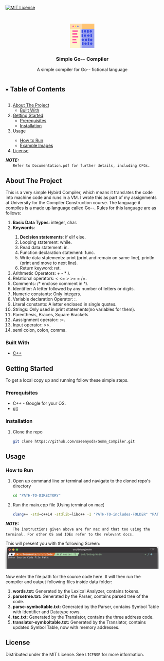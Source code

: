[![MIT License][license-shield]][license-url]

<!-- PROJECT LOGO -->
<br />
<p align="center">
  <a href="https://github.com/github_username/repo_name">
    <img src="images/logo.png" alt="Logo" width="80" height="80">
  </a>

  <h3 align="center">Simple Go-- Compiler</h3>

  <p align="center">
  A simple compiler for Go-- fictional language
  </p>
</p>



<!-- TABLE OF CONTENTS -->
<details open="open">
  <summary><h2 style="display: inline-block">Table of Contents</h2></summary>
  <ol>
    <li>
      <a href="#about-the-project">About The Project</a>
      <ul>
        <li><a href="#built-with">Built With</a></li>
      </ul>
    </li>
    <li>
      <a href="#getting-started">Getting Started</a>
      <ul>
        <li><a href="#prerequisites">Prerequisites</a></li>
        <li><a href="#installation">Installation</a></li>
      </ul>
    </li>
    <li><a href="#usage">Usage</a></li>
    <ul>
        <li><a href="#how-to-run">How to Run</a></li>
        <li><a href="#example-images">Example Images</a></li>
      </ul>
    <li><a href="#license">License</a></li>
  </ol>
</details>

***NOTE:***  
   &nbsp;&nbsp;&nbsp;&nbsp;&nbsp;&nbsp;`Refer to Documentation.pdf for further details, including CFGs.`

<!-- ABOUT THE PROJECT -->
## About The Project

This is a very simple Hybird Compiler, which means it translates the code into machine code and runs in a VM. I wrote this as part of my assignments at University for the Compiler Construction course. 
The language it compiles is a made up language called Go--. Rules for this language are as follows:

<ol>
  <li><b>Basic Data Types</b>: integer, char.</li>
  <li><b>Keywords</b>:</li>
    <ol>
      <li><b>Decision statements</b>: if elif else.</li>
      <li>Looping statement: while.</li>
      <li>Read data statement: in.</li>
      <li>Function declaration statement: func.</li>
      <li>Write data statements: print (print and remain on same line), println (print and move to next line).</li>
      <li>Return keyword: ret.</li>
    </ol>
  <li>Arithmetic Operators: + - * /.</li>
  <li>Relational operators: < <= > >= = /=.</li>
  <li>Comments: /* enclose comment in */.</li>
  <li>Identifier: A letter followed by any number of letters or digits.</li>
  <li>Numeric constants: Only integers.</li>
  <li>Variable declaration Operator: :.</li>
  <li>Literal constants: A letter enclosed in single quotes.</li>
  <li>Strings: Only used in print statements(no variables for them).</li>
  <li>Parenthesis, Braces, Square Brackets.</li>
  <li>Aassignment operator: :=.</li>
  <li>Input operator: >>.</li>
  <li>semi colon, colon, comma.</li>
</ol>



### Built With

* [C++](https://en.wikipedia.org/wiki/C%2B%2B)



<!-- GETTING STARTED -->
## Getting Started

To get a local copy up and running follow these simple steps.

### Prerequisites

* C++ - Google for your OS.
* [git](https://git-scm.com)

### Installation

1. Clone the repo
   ```sh
   git clone https://github.com/saeenyoda/Gomm_Compiler.git
   ```


<!-- USAGE EXAMPLES -->
## Usage

### How to Run
1. Open up command line or terminal and navigate to the cloned repo's directory
   ```sh
   cd "PATH-TO-DIRECTORY"
   ```
2. Run the main.cpp file (Using terminal on mac)
   ```sh
   clang++ -std=c++14 -stdlib=libc++ -I "PATH-TO-includes-FOLDER" "PATH-TO-main.cpp" "PATH-TO-lexical_analyzer.cpp" "PATH-TO-parser.cpp" "PATH-TO-translator.cpp" -o out/release/main 
   ```

***NOTE:***  
   &nbsp;&nbsp;&nbsp;&nbsp;&nbsp;&nbsp;`The instructions given above are for mac and that too using the terminal. For other OS and IDEs refer to the relevant docs.`

This will present you with the following Screen:
<img src="images/main_screen.png">

Now enter the file path for the source code here. It will then run the compiler and output following files inside data folder:

<ol>
  <li><b>words.txt:</b> Generated by the Lexical Analyzer, contains tokens.</li>
  <li><b>parsetree.txt:</b> Generated by the Parser, contains parsed tree of the code.</li>
  <li><b>parse-symboltable.txt:</b> Generated by the Parser, contains Symbol Table with Identifier and Datatype rows.</li>
  <li><b>tac.txt:</b> Generated by the Translator, contains the three address code.</li>
  <li><b>translator-symboltable.txt:</b> Generated by the Translator, contains updated Symbol Table, now with memory addresses.</li>
</ol>
 

<!-- LICENSE -->
## License

Distributed under the MIT License. See `LICENSE` for more information.


<!-- MARKDOWN LINKS & IMAGES -->
<!-- https://www.markdownguide.org/basic-syntax/#reference-style-links -->
[license-shield]: https://img.shields.io/github/license/saeenyoda/Inverted_Indexing?label=license&style=for-the-badge
[license-url]: https://github.com/saeenyoda/Inverted_Indexing/blob/master/LICENSE
